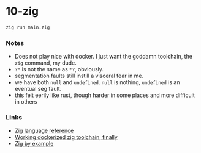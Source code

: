 # 10-zig

```bash
zig run main.zig
```

### Notes
- Does not play nice with docker. I just want the goddamn toolchain, the `zig` command, my dude.
- `?*` is not the same as `*?`, obviously.
- segmentation faults still instill a visceral fear in me.
- we have both `null` and `undefined`. `null` is nothing, `undefined` is an eventual seg fault.
- this felt eerily like rust, though harder in some places and more difficult in others

### Links
- [Zig language reference](https://ziglang.org/documentation/master/)
- [Working dockerized zig toolchain, finally](https://github.com/kassane/docker-zig)
- [Zig by example](https://zig-by-example.com/hello-world)

